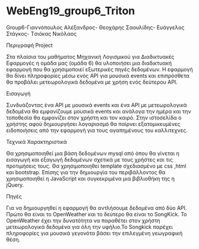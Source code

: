 # WebEng19_group6_Triton
Group6-Γιαννόπουλος Αλέξανδρος- Θεοχάρης Σαουλίδης- Ευάγγελος  Στάγκος-  Tσιόκας Νικόλαος



Περιγραφή Project

Στα πλαίσια του μαθήματος Μηχανική Λογισμικού για Διαδικτυακές Εφαρμογές η ομάδα μας (ομάδα 6) θα υλοποιήσει μια διαδικτυακή εφαρμογή  που θα χρησιμοποιεί εξωτερικές πηγές δεδομένων. Η εφαρμογή θα δίνει πληροφορίες μέσω ενός API για μουσικά events και επιπρόσθετα θα προβάλει μετεωρολογικά δεδομένα με χρήση ενός δεύτερου API.
 
Εισαγωγή

Συνδυάζοντας ένα API με μουσικά events και ένα ΑPI με μετεωρολογικά δεδομένα θα εμφανίζουμε μουσικά events και ανάλογα την ημέρα και την τοποθεσία θα εμφανίζει στον χρήστη και τον καιρό.
Στην ιστοσελίδα ο χρήστης αφού δημιουργήσει λογαριασμό θα παίρνει εξατομικευμένες ειδοποιήσεις από την εφαρμογή για τους αγαπημένους του καλλιτεχνες.
 
Τεχνικά Χαρακτηριστικά

Θα χρησιμοποιηθεί μια βάση δεδομένων mysql από όπου θα γίνεται η εισαγωγή και εξαγωγή δεδομένων σχετικά με τους χρήστες και τις προτιμήσεις τους.
Θα χρησιμοποιηθεί template σχεδιασμένο με css ,html και bootstrap.
Επίσης για την δημιουργία του περιβάλλοντος θα χρησιμοποιηθεί η JavaScript και συγκεκριμένα μια βιβλιοθήκη της η jQuery.
 
Πηγές

Για να δημιουργηθεί η εφαρμογή θα αντλήσουμε δεδομένα από δύο API. Πρώτο θα είναι το OpenWeather και το δεύτερο θα είναι το SongKick. Το OpenWeather έχει την δυνατότητα να παραθέτει στον χρήστη μετεωρολογικά δεδομένα για όλη  την υφήλιο.Το Songkick παρέχει πληροφορίες για μουσικά γεγονότα βάσει την επιλεγμένη γεωγραφική θέση.
